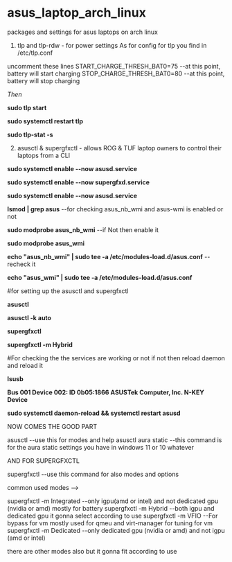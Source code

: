 # asus_laptop_arch_linux
packages and settings for asus laptops on arch linux


1. tlp and tlp-rdw - for power settings
As for config for tlp you find in /etc/tlp.conf

uncomment these lines
START_CHARGE_THRESH_BAT0=75  --at this point, battery will start charging
STOP_CHARGE_THRESH_BAT0=80  --at this point, battery will stop charging

*Then*

**sudo tlp start**

**sudo systemctl restart tlp**

**sudo tlp-stat -s**



2. asusctl  & supergfxctl - allows ROG & TUF laptop owners to control their laptops from a CLI

 **sudo systemctl enable --now asusd.service**

 **sudo systemctl enable --now supergfxd.service**
 
 **sudo systemctl enable --now asusd.service**

 
 
 **lsmod | grep asus**                        --for checking asus_nb_wmi and asus-wmi is enabled or not
 
 **sudo modprobe asus_nb_wmi**         --if Not then enable it                                         
 
 **sudo modprobe asus_wmi**
 
 
 
 **echo "asus_nb_wmi" | sudo tee -a /etc/modules-load.d/asus.conf**   --recheck it          
 
 **echo "asus_wmi" | sudo tee -a /etc/modules-load.d/asus.conf**



#for setting up the asusctl and supergfxctl 
 
 **asusctl**
 
 **asusctl -k auto**


 
 **supergfxctl**
 
 **supergfxctl -m Hybrid**

 
 
 #For checking the the services are working or not if not then reload daemon and reload it
 
 **lsusb**
 
 **Bus 001 Device 002: ID 0b05:1866 ASUSTek Computer, Inc. N-KEY Device**
 
 **sudo  systemctl daemon-reload && systemctl restart asusd**





NOW COMES THE GOOD PART 

 asusctl                   --use this for modes and help
 asusctl aura static       --this command is for the aura static settings you have in windows 11 or 10 whatever


AND FOR SUPERGFXCTL 

supergfxctl               --use this command for also modes and options

common used modes  -->

supergfxctl -m Integrated       --only igpu(amd or intel) and not dedicated gpu (nvidia or amd) mostly for battery
supergfxctl -m Hybrid           --both igpu and dedicated gpu it gonna select according to use
supergfxctl -m VFIO             --For bypass for vm mostly used for qmeu and virt-manager for tuning for vm   
supergfxctl -m Dedicated        --only dedicated gpu (nvidia or amd) and not igpu (amd or intel) 

there are other modes also but it gonna fit according to use




 
